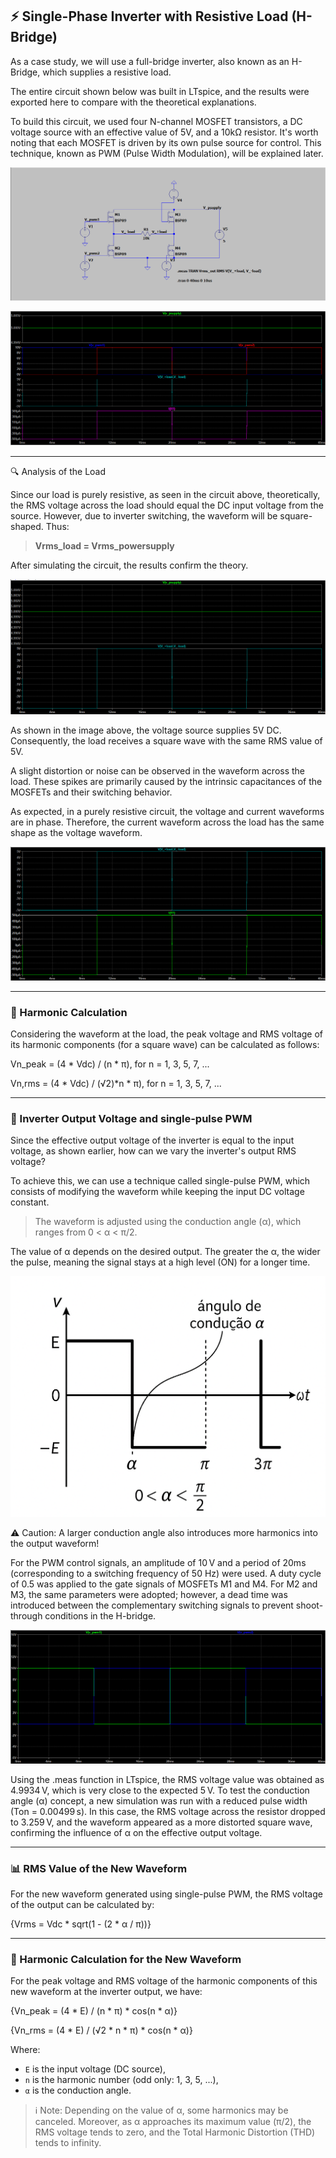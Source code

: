 ## ⚡ Single-Phase Inverter with Resistive Load (H-Bridge)

As a case study, we will use a full-bridge inverter, also known as an H-Bridge, which supplies a resistive load.

The entire circuit shown below was built in LTspice, and the results were exported here to compare with the theoretical explanations.

To build this circuit, we used four N-channel MOSFET transistors, a DC voltage source with an effective value of 5V, and a 10kΩ resistor. It's worth noting that each MOSFET is driven by its own pulse source for control. This technique, known as PWM (Pulse Width Modulation), will be explained later.

![Circuit_Bridge H](Circuit_BridgeH.png)

![All waves](All_waves.png)


---

🔍 Analysis of the Load

Since our load is purely resistive, as seen in the circuit above, theoretically, the RMS voltage across the load should equal the DC input voltage from the source. However, due to inverter switching, the waveform will be square-shaped. Thus:

> **Vrms_load = Vrms_powersupply**

After simulating the circuit, the results confirm the theory.

![Forma de Onda](VpowersupplyXload_waves.png)

As shown in the image above, the voltage source supplies 5V DC. Consequently, the load receives a square wave with the same RMS value of 5V.

A slight distortion or noise can be observed in the waveform across the load. These spikes are primarily caused by the intrinsic capacitances of the MOSFETs and their switching behavior.

As expected, in a purely resistive circuit, the voltage and current waveforms are in phase. Therefore, the current waveform across the load has the same shape as the voltage waveform.

![Current load](Current_load_wave.png)

---

### 📐 Harmonic Calculation

Considering the waveform at the load, the peak voltage and RMS voltage of its harmonic components (for a square wave) can be calculated as follows:

Vn_peak = (4 * Vdc) / (n * π), for n = 1, 3, 5, 7, ...

Vn,rms = (4 * Vdc) / (√2)*n * π), for n = 1, 3, 5, 7, ...

---

### 🔁 Inverter Output Voltage and single-pulse PWM 

Since the effective output voltage of the inverter is equal to the input voltage, as shown earlier, how can we vary the inverter's output RMS voltage?

To achieve this, we can use a technique called single-pulse PWM, which consists of modifying the waveform while keeping the input DC voltage constant.

> The waveform is adjusted using the conduction angle (α), which ranges from 0 < α < π/2.

The value of α depends on the desired output. The greater the α, the wider the pulse, meaning the signal stays at a high level (ON) for a longer time.

![Ângulo de Condução](alfa_cond.png)

⚠️ Caution: A larger conduction angle also introduces more harmonics into the output waveform!

For the PWM control signals, an amplitude of 10 V and a period of 20ms (corresponding to a switching frequency of 50 Hz) were used. A duty cycle of 0.5 was applied to the gate signals of MOSFETs M1 and M4.
For M2 and M3, the same parameters were adopted; however, a dead time was introduced between the complementary switching signals to prevent shoot-through conditions in the H-bridge.

![Pulses](Vpwm12_pulses.png)

Using the .meas function in LTspice, the RMS voltage value was obtained as 4.9934 V, which is very close to the expected 5 V. To test the conduction angle (α) concept, a new simulation was run with a reduced pulse width (Ton = 0.00499 s). In this case, the RMS voltage across the resistor dropped to 3.259 V, and the waveform appeared as a more distorted square wave, confirming the influence of α on the effective output voltage.


---

### 📊 RMS Value of the New Waveform

For the new waveform generated using single-pulse PWM, the RMS voltage of the output can be calculated by:

{Vrms = Vdc * sqrt(1 - (2 * α / π))}

---

### 🎯 Harmonic Calculation for the New Waveform

For the peak voltage and RMS voltage of the harmonic components of this new waveform at the inverter output, we have:

{Vn_peak = (4 * E) / (n * π) * cos(n * α)}

{Vn_rms = (4 * E) / (√2 * n * π) * cos(n * α)}

Where:

- `E` is the input voltage (DC source),
- `n` is the harmonic number (odd only: 1, 3, 5, ...),
- `α` is the conduction angle.


> ℹ️ Note: Depending on the value of α, some harmonics may be canceled.
> Moreover, as α approaches its maximum value (π/2), the RMS voltage tends to zero, and the Total Harmonic Distortion (THD) tends to infinity.

